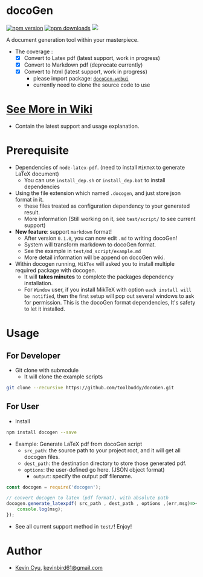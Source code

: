 # docoGen
[![npm version](https://badge.fury.io/js/docogen.svg)](https://badge.fury.io/js/docogen)
[![npm downloads](https://img.shields.io/npm/dm/docogen.svg)](https://img.shields.io/npm/dm/docogen.svg)
[![](https://data.jsdelivr.com/v1/package/npm/docogen/badge)](https://www.jsdelivr.com/package/npm/docogen)

A document generation tool within your masterpiece.
* The coverage :
   - [x] Convert to Latex pdf (latest support, work in progress)
   - [x] Convert to Markdown pdf (deprecate currently)
   - [x] Convert to html (latest support, work in progress)
      - please import package: [`docoGen-webui`](https://github.com/toolbuddy/docoGen-WebUI.git)
      - currently need to clone the source code to use

# [See More in Wiki](https://github.com/toolbuddy/docogen/wiki)
* Contain the latest support and usage explanation.

# Prerequisite
* Dependencies of `node-latex-pdf`. (need to install `MiKTeX` to generate LaTeX document)
  * You can use `install_dep.sh` or `install_dep.bat` to install dependencies
* Using the file extension which named `.docogen`, and just store json format in it.
  * these files treated as configuration dependency to your generated result.
  * More information (Still working on it, see `test/script/` to see current support)
* **New feature**: support `markdown` format!
  * After version `0.1.0`, you can now edit `.md` to writing docoGen!
  * System will transform markdown to docoGen format.
  * See the example in `test/md_script/example.md`
  * More detail information will be append on docoGen wiki.
* Within docogen running, `MikTex` will asked you to install multiple required package with docogen.
  * It will **takes minutes** to complete the packages dependency installation.
  * For `Window` user, if you install MikTeX with option `each install will be notified`, then the first setup will pop out several windows to ask for permission. This is the docoGen format dependencies, It's safety to let it installed.

# Usage
## For Developer
* Git clone with submodule
  * It will clone the example scripts
```bash
git clone --recursive https://github.com/toolbuddy/docoGen.git
```
## For User
* Install
```bash
npm install docogen --save
```

* Example: Generate LaTeX pdf from docoGen script
  * `src_path`: the source path to your project root, and it will get all docogen files.
  * `dest_path`: the destination directory to store those generated pdf.
  * `options`: the user-defined go here. (JSON object format)
    * `output`: specify the output pdf filename.
```js
const docogen = require('docogen');

// convert docogen to latex (pdf format), with absolute path
docogen.generate_latexpdf( src_path , dest_path , options ,(err,msg)=>{
    console.log(msg);
});
```

* See all current support method in `test/`! Enjoy!

# Author
* [Kevin Cyu](https://kevinbird61.github.io/Intro/), kevinbird61@gmail.com
